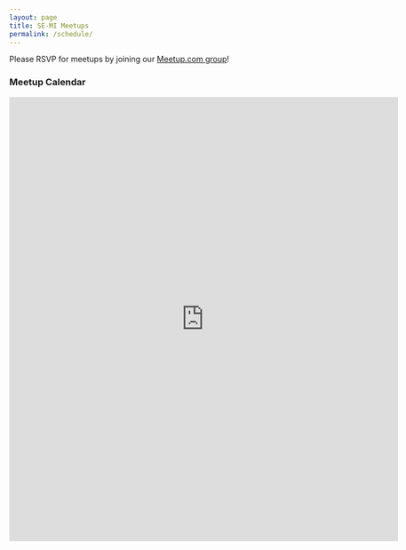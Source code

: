 ```yaml
---
layout: page
title: SE-MI Meetups
permalink: /schedule/
---
```

Please RSVP for meetups by joining our [Meetup.com group](https://www.meetup.com/se-mi-mahjong/)!

### Meetup Calendar
<iframe src="https://calendar.google.com/calendar/embed?height=800&wkst=1&bgcolor=%23ffffff&ctz=America%2FDetroit&showCalendars=0&showTabs=0&showPrint=0&showDate=0&mode=AGENDA&title=SE-MI%20Riichi%20Schedule&showNav=0&showTitle=0&src=c2VtaXJpaWNoaUBnbWFpbC5jb20&color=%23039BE5" style="border-width:0" width="700" height="800" frameborder="0" scrolling="no"></iframe>
